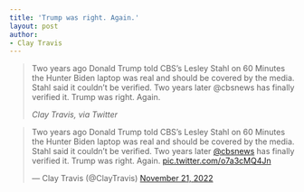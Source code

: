 ```yaml
---
title: 'Trump was right. Again.'
layout: post
author:
- Clay Travis
---
```


> Two years ago Donald Trump told CBS’s Lesley Stahl on 60 Minutes the Hunter Biden laptop was real and should be covered by the media. Stahl said it couldn’t be verified. Two years later @cbsnews has finally verified it. Trump was right. Again.
>
> <cite>Clay Travis, via Twitter</cite>

<blockquote class="twitter-tweet"><p lang="en" dir="ltr">Two years ago Donald Trump told CBS’s Lesley Stahl on 60 Minutes the Hunter Biden laptop was real and should be covered by the media. Stahl said it couldn’t be verified. Two years later <a href="https://twitter.com/CBSNews?ref_src=twsrc%5Etfw">@cbsnews</a> has finally verified it. Trump was right. Again. <a href="https://t.co/o7a3cMQ4Jn">pic.twitter.com/o7a3cMQ4Jn</a></p>&mdash; Clay Travis (@ClayTravis) <a href="https://twitter.com/ClayTravis/status/1594739678426587136?ref_src=twsrc%5Etfw">November 21, 2022</a></blockquote> <script async src="https://platform.twitter.com/widgets.js" charset="utf-8"></script>
